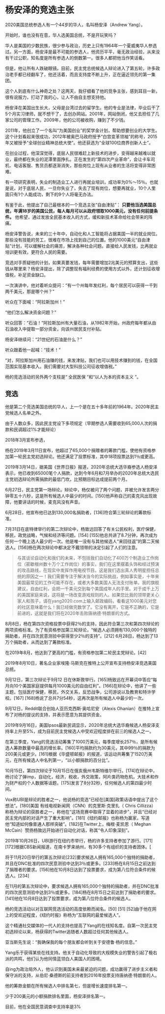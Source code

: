 # 杨安泽的竞选主张

2020美国总统参选人有一个44岁的华人，名叫杨安泽（Andrew Yang）。

开始时，谁也没有在意，华人选美国总统，不是开玩笑吗？

华人是美国的少数民族，很少参与政治，历史上只有1964年一个夏威夷华人参选过。另一方面，杨安泽是最不可能的参选人，他资历平平，毫无政治经验，从来没有干过公职，知名度是所有参选人的倒数第一。很多人都把他当作笑话看。

但是，他让所有人跌破眼镜。目前，民主党总统候选人辩论进入了第五轮，许多政治老手都已经翻车了，他还活着，而且支持度不断上升，正在逼近领先的第一集团。

这个人到底有什么神奇之处？这两天，我仔细看了他的竞争主张，感到耳目一新，很有说服力，打动了我的心，让人不由自主想支持他。

杨安泽在美国出生长大，父母是台湾过去的留学生。他的专业是法律，毕业后干了5个月实习律师，就不想干了，去创办网站。2001年，网站倒闭，他又去担任了几家公司的管理工作。2009年，他的公司被收购，赚到了不少钱。

2011年，他创立了一个名叫“为美国创业”的奖学金计划，帮助想要创业的大学生。这个计划看起来很成功，2012年被奥巴马政府授予“白宫变革领袖”的称号，2015年又被授予“全球创业精神总统大使”。他还获选为“全球100位商界创新人士”。

在创业过程，他深深觉得，底层人民很难赶上新技术的进步，变得越来越难以就业，最终都在失业的泥潭里面挣扎。正在发生的“第四次产业革命”，会让卡车司机、电话客服、售货员都逐渐消失，那些岗位上现有从业者的生活将变得非常困难。

有一项研究表明，失业的制造业工人进行再就业培训，成功率为0%～15％。也就是说，对于底层人民，一旦你失业了，失去了现有岗位，想要再就业，10个人里面只有1个人能成功，剩下的9个人将毫无办法。

有鉴于此，他提出了自己最根本的一个竞选主张“自由津贴”： **只要他当选美国总统，年满18岁的美国公民，每人每月可以从政府领取1000美元，没有任何前提条件。** 他希望，通过发放全民基本收入的方式，缓和新技术革命给社会带来的阵痛。

杨安泽警告说，未来的三十年中，自动化和人工智能将占据美国一半的就业岗位。那些没有技能的劳工，很难在市场上找到自己的位置。他的1000美元“自由津贴”计划，可以缓解社会的痛苦，解决各种社会问题。直接给人民发钱，比再就业培训更有效，更符合人民的需要。

竞选对手质疑他的计划，如果真要发钱，每年需要增加2兆美元的预算支出，这些钱从哪里来？杨安泽提出，除了调整现有福利经费的使用方式以外，还计划征收增值税，补足资金缺口。

一次演讲中，他对着听众提问：“有一个州每年发红利，每个居民可以获得一千到两千美元，那是哪个州？”

听众在下面喊：“阿拉斯加州！”

“他们怎么解决资金问题？”

听众回答：“石油！”阿拉斯加州有大量石油，从1982年开始，州政府每年都从由石油收入中提取一部分资金，向该州居民支付补贴。

杨安泽继续问：“21世纪的石油是什么？” 

听众跟着他一起喊：“技术！”

“对，阿拉斯加州用石油赚的钱，来发津贴，我们也可以用技术赚到的钱，在全国范围实现基本收入。我们需要对大型科技公司征收增值税。”

杨的竞选活动的另外两个支柱是“ 全民医保 ”和“以人为本的资本主义 ”。

## 竞选

他是第二个竞选美国总统的华人，上一个是在五十多年前的1964年。2020年民主党候选人名单之外。

由于人数众多，因此民主党设下多项规定（早期参选人需要收到65,000人次的捐款和民调超过1%才能辩论）

2018年3月宣布参选，

杨在2019年3月11日宣布，他超过了65,000个捐赠者的筹款门槛，使他有资格参加第一轮民主党初选辩论。他还满足了投票标准，其中18项投票达到1％或更高。

2019年3月14日，据美国《世界日报》报道，2020年总统大选华裔参选人杨安泽表示，他已收到65000笔个人捐款，达到今年6月和7月举办的2020年总统大选民主党初选辩论所需捐款的最低门坎，比预期目标达成提前两个月。 

6月27日，民主党第一场辩论。辩论中，杨仅被问了两个问题，并被允许发言两分钟零五十六秒，这是所有候选人中最少的时间。[150]他声称自己的麦克风出现故障，他要讲话的时候，麦克风没有声音。

6月28日，他宣布他已达到130,000名捐助者，[136]符合第三轮辩论的筹款标准。

7月31日在底特律举行的第二次辩论中，杨致远回答了有关公民权利，医疗保健，移民，政党战略，气候和经济等问题。[154] [155]他总共讲了8.7分钟，再次成为任何一个晚上选人最少的一次。他是唯一没有与其他候选人“来回往返”的第二天候选人。[156]杨在两次辩论中都决定不戴领带的决定引起了人们的注意。

> 与其谈论自动化和我们的未来，不包括我们自动化了400万个制造业工作岗位（密歇根州数十万个工作岗位）的事实，我们在这里摆着头饰和经过预演的攻击路线，在现实中发挥作用电视节目。这是我们选出真人秀明星担任总统的原因之一！我们需要专注于解决当今的实际挑战，例如事实是，十年来美国最常见的工作可能不存在，或者大多数美国人无法支付账单。我的旗舰建议，自由红利，会把一千美元交到每个美国成年人的手里。对于成千上万的美国家庭来说，这将是一场改变游戏规则的人。如果您比我的领带更关心家人和孩子，请在yang2020.com上输入邮政编码，看看这1000美元对您的社区意味着什么！我已经做完数学了。它没有离开，它是不正确的，它是前进的，这就是我们将在2020年击败唐纳德·特朗普的方式。

8月8日，杨在第四次资格投票中获得2％的支持，因此符合第三次和第四次辩论的两项资格标准。为了有资格参加第三轮辩论，“候选人必须拥有130,000个独特的捐助者，并在四次民意测验中获得至少2％的支持”。[212] 6月28日，杨达到了13万个捐助者，从而达到了筹款标准。

在2019年8月，他达到了更高的门槛，有资格参加第二轮民主党辩论。[42]

2019年8月10日，著名企业家埃隆·马斯克在推特上公开宣布支持杨安泽竞选美国总统。 

9月12日，第三次辩论于9月12 日在休斯敦举行。[165]杨致远在开幕词中答应“每月向10个美国家庭提供每月1000美元的自由红利”。[166]在辩论中，他讲了一些主题，包括医疗保健，移民，外交关系，反恐战争，公司游说以及教育和特许学校。[167] [168]杨说了总共7分54秒，这再次是所有候选人中最少的一次。

9月12日，Reddit联合创始人亚历克西斯·奥哈尼安（Alexis Ohanian）在推特上宣布了对杨的提议的支持，并表示愿意为其提供资金。

2019年9月16日，美国Ipsos最新民调显示，2020年总统大选华裔候选人杨安泽支持率上升至5%，成为目前民主党候选人中受欢迎程度排在前三的候选人之一。

在第三季度，Yang的竞选活动筹集了1000万美元，每季度增长257％，是所有候选人筹款数量中最高的增长率。[160]平均捐款约为30美元，其中99％的捐款为200美元或更少。[161]根据《华盛顿邮报》的报道，该运动共筹集了1520万美元，在所有候选人中名列第一，“以小额捐款的百分比”。

10月15日，第四次辩论于10月15日在俄亥俄州韦斯特维尔举行。[174]在辩论中，杨讨论了弹imp，自动化，经济，税收，外交政策，阿片类药物危机，大技术和作为财产权的个人数据等话题，[175]发言了8分32秒，任何候选人的第四最少时间。

Vox称UBI是辩论的胜者之一，他说杨的竞选“已经在[美国]政策话语中提出了这个想法”。[180]美国 有线电视新闻网（CNN）的克里斯·克里扎（ Chris Cillizza）称杨为辩论的获胜者之一，称他在“这场竞赛中取得了显着的进步”，并且“已经对民主党内部的对话产生了重大影响”。[181]《纽约邮报》也称杨为赢家，写道他“知道如何像普通人那样突破”。[182]在Twitter上，梅根·麦凯恩（ Meghan McCain）赞扬杨致远开始进行自动化对话，称其“令人印象深刻”。

2019年10月26日，UBI游行在纽约市举行，杨的许多支持者参加了游行。[171] [172]根据CBS新闻报道，在南卡罗来纳州，有30多个有组织的支持者团体。[

将于11月20日举行的第五次辩论[232]要求候选人拥有165,000个独特的捐助者，并且在DNC批准的四次民意测验中达到3％或更多。[233]杨在8月15日之前达到了捐赠者的要求。[156]他在10月8日达到了投票要求，成为第八位符合条件的候选人。[234]

在11月的第五次辩论中，要求候选人拥有165,000个独特的捐助者，并在DNC批准的四次民意测验中达到3％或更多。[184]杨在8月15日之前达到了捐助者的要求。[141]他在10月8日达到了投票要求，成为第八位符合条件的候选人。

杨的竞选活动以对互联网竞选活动的高度依赖而闻名。[50] [51] [52]由于他在网上的受欢迎程度，《纽约时报》称杨为“互联网的最爱候选人”。

这个精通社交媒体的一代人的支持也提高了Yang的在线知名度。自第一次民主党初选辩论以来，杨获得的Twitter追随者人数超过任何其他候选人。

亚当斯先生说：“我确保我的每个朋友都会听到关于安德鲁·杨的信息。”

Yang乐于获得某些在线支持。他关于自动化导致的大规模失业的警告引起了极右派的共鸣，他们认为他同情蓝领白人美国人的困境。

自ing为政治局外人，他认识到美国未来最紧迫的问题，成功赢得了进步主义者和保守派的支持，从伯尼·桑德斯的前支持者到2016年投票支持唐纳德·特朗普的人。

他的筹款金额在所有候选人中排名第七，但是增长速度排名第一。

少于200美元的小额捐款排名里面，杨安泽排名第一。

目前，他在全国民意调查中支持率是3%

